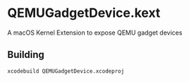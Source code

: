 # QEMUGadgetDevice.kext

A macOS Kernel Extension to expose QEMU gadget devices

## Building

```shell
xcodebuild QEMUGadgetDevice.xcodeproj
```
